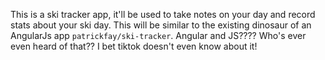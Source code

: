 This is a ski tracker app, it'll be used to take notes on your day and record stats about your ski day. This will be similar to the existing dinosaur of an AngularJs app `patrickfay/ski-tracker`. Angular and JS???? Who's ever even heard of that?? I bet tiktok doesn't even know about it!
